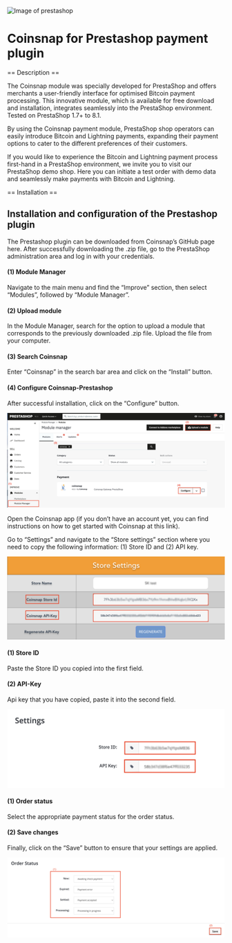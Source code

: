 ![Image of prestashop](https://coinsnap.io/wp-content/uploads/2023/11/Coinsnap-for-prestashop.png)
# Coinsnap for Prestashop payment plugin

== Description ==

The Coinsnap module was specially developed for PrestaShop and offers merchants a user-friendly interface for optimised Bitcoin payment processing. This innovative module, which is available for free download and installation, integrates seamlessly into the PrestaShop environment. Tested on PrestaShop 1.7+ to 8.1.

By using the Coinsnap payment module, PrestaShop shop operators can easily introduce Bitcoin and Lightning payments, expanding their payment options to cater to the different preferences of their customers.

If you would like to experience the Bitcoin and Lightning payment process first-hand in a PrestaShop environment, we invite you to visit our PrestaShop demo shop. Here you can initiate a test order with demo data and seamlessly make payments with Bitcoin and Lightning.

== Installation ==

## Installation and configuration of the Prestashop plugin ##

The Prestashop plugin can be downloaded from Coinsnap’s GitHub page here. After successfully downloading the .zip file, go to the PrestaShop administration area and log in with your credentials.

#### (1) Module Manager ####
Navigate to the main menu and find the “Improve” section, then select “Modules”, followed by “Module Manager”.

#### (2) Upload module ####
In the Module Manager, search for the option to upload a module that corresponds to the previously downloaded .zip file. Upload the file from your computer.

#### (3) Search Coinsnap ####
Enter “Coinsnap” in the search bar area and click on the “Install” button.

#### (4) Configure Coinsnap-Prestashop ####
After successful installation, click on the “Configure” button.

![](https://github.com/Coinsnap/Coinsnap-for-Prestashop/blob/main/assets/module-manager.png)

Open the Coinsnap app (if you don’t have an account yet, you can find instructions on how to get started with Coinsnap at this link).

Go to “Settings” and navigate to the “Store settings” section where you need to copy the following information: (1) Store ID and (2) API key.

![](https://github.com/Coinsnap/Coinsnap-for-Prestashop/blob/main/assets/coinsnap-store.png)

#### (1) Store ID ####
Paste the Store ID you copied into the first field.

#### (2) API-Key ####
Api key that you have copied, paste it into the second field.

![](https://github.com/Coinsnap/Coinsnap-for-Prestashop/blob/main/assets/prestashop-store.png)

#### (1) Order status ####
Select the appropriate payment status for the order status.

#### (2) Save changes ####
Finally, click on the “Save” button to ensure that your settings are applied.

![](https://github.com/Coinsnap/Coinsnap-for-Prestashop/blob/main/assets/order-status.png)
